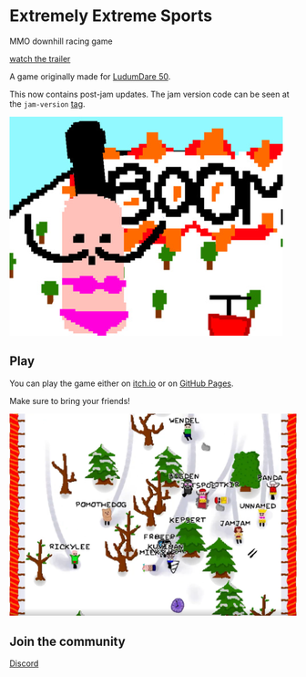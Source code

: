 # Extremely Extreme Sports

MMO downhill racing game

[watch the trailer](https://www.youtube.com/watch?v=aNpc3MlN1NY)

A game originally made for [LudumDare 50](https://ldjam.com/events/ludum-dare/50/extremely-exteme-sports).

This now contains post-jam updates. The jam version code can be seen at the `jam-version` [tag](https://github.com/kuviman/ld50/tree/jam-version).

![cover](screenshots/cover.jpg)

## Play

You can play the game either on [itch.io](https://kuviman.itch.io/ld50) or on [GitHub Pages](https://kuviman.github.io/ld50/).

Make sure to bring your friends!

![multiplayer](screenshots/multiplayer.png)

## Join the community

[Discord](https://discord.gg/jBcJjXMS)
